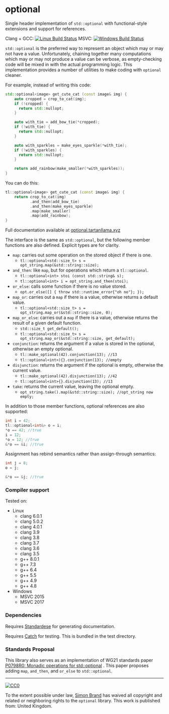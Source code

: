 # optional

Single header implementation of `std::optional` with functional-style extensions and
support for references.

Clang +
GCC: [![Linux Build Status](https://travis-ci.org/TartanLlama/optional.png?branch=master)](https://travis-ci.org/TartanLlama/optional)
MSVC: [![Windows Build Status](https://ci.appveyor.com/api/projects/status/k5x00xa11y3s5wsg?svg=true)](https://ci.appveyor.com/project/TartanLlama/optional)

`std::optional` is the preferred way to represent an object which may or may not have a
value. Unfortunately, chaining together many computations which may or may not produce a
value can be verbose, as empty-checking code will be mixed in with the actual
programming logic. This implementation provides a number of utilities to make coding
with `optional` cleaner.

For example, instead of writing this code:

```c++
std::optional<image> get_cute_cat (const image& img) {
    auto cropped = crop_to_cat(img);
    if (!cropped) {
      return std::nullopt;
    }

    auto with_tie = add_bow_tie(*cropped);
    if (!with_tie) {
      return std::nullopt;
    }

    auto with_sparkles = make_eyes_sparkle(*with_tie);
    if (!with_sparkles) {
      return std::nullopt;
    }

    return add_rainbow(make_smaller(*with_sparkles));
}
```

You can do this:

```c++
tl::optional<image> get_cute_cat (const image& img) {
    return crop_to_cat(img)
           .and_then(add_bow_tie)
           .and_then(make_eyes_sparkle)
           .map(make_smaller)
           .map(add_rainbow);
}
```

Full documentation available
at [optional.tartanllama.xyz](https://optional.tartanllama.xyz)

The interface is the same as `std::optional`, but the following member functions are
also defined. Explicit types are for clarity.

- `map`: carries out some operation on the stored object if there is one.
    * `tl::optional<std::size_t> s = opt_string.map(&std::string::size);`
- `and_then`: like `map`, but for operations which return a `tl::optional`.
    * `tl::optional<int> stoi (const std::string& s);`
    * `tl::optional<int> i = opt_string.and_then(stoi);`
- `or_else`: calls some function if there is no value stored.
    * `opt.or_else([] { throw std::runtime_error{"oh no"}; });`
- `map_or`: carries out a `map` if there is a value, otherwise returns a default value.
    * `tl::optional<std::size_t> s = opt_string.map_or(&std::string::size, 0);`
- `map_or_else`: carries out a `map` if there is a value, otherwise returns the result
  of a given default function.
    * `std::size_t get_default();`
    * `tl::optional<std::size_t> s = opt_string.map_or(&std::string::size, get_default);`
- `conjunction`: returns the argument if a value is stored in the optional, otherwise an
  empty optional.
    * `tl::make_optional(42).conjunction(13); //13`
    * `tl::optional<int>){}.conjunction(13); //empty`
- `disjunction`: returns the argument if the optional is empty, otherwise the current
  value.
    * `tl::make_optional(42).disjunction(13); //42`
    * `tl::optional<int>{}.disjunction(13); //13`
- `take`: returns the current value, leaving the optional empty.
    * `opt_string.take().map(&std::string::size); //opt_string now empty;`

In addition to those member functions, optional references are also supported:

```c++
int i = 42;
tl::optional<int&> o = i;
*o == 42; //true
i = 12;
*o = 12; //true
&*o == &i; //true
```

Assignment has rebind semantics rather than assign-through semantics:

```c++
int j = 8;
o = j;

&*o == &j; //true
```

### Compiler support

Tested on:

- Linux
    * clang 6.0.1
    * clang 5.0.2
    * clang 4.0.1
    * clang 3.9
    * clang 3.8
    * clang 3.7
    * clang 3.6
    * clang 3.5
    * g++ 8.0.1
    * g++ 7.3
    * g++ 6.4
    * g++ 5.5
    * g++ 4.9
    * g++ 4.8
- Windows
    * MSVC 2015
    * MSVC 2017

### Dependencies

Requires [Standardese](https://github.com/foonathan/standardese) for generating
documentation.

Requires [Catch](https://github.com/philsquared/Catch) for testing. This is bundled in
the test directory.

### Standards Proposal

This library also serves as an implementation of WG21 standards
paper [P0798R0: Monadic operations for std::optional](https://wg21.tartanllama.xyz/monadic-optional)
. This paper proposes adding `map`, `and_then`, and `or_else` to `std::optional`.

----------

[![CC0](http://i.creativecommons.org/p/zero/1.0/88x31.png)]("http://creativecommons.org/publicdomain/zero/1.0/")

To the extent possible under law, [Simon Brand](https://twitter.com/TartanLlama) has
waived all copyright and related or neighboring rights to the `optional` library. This
work is published from: United Kingdom.
